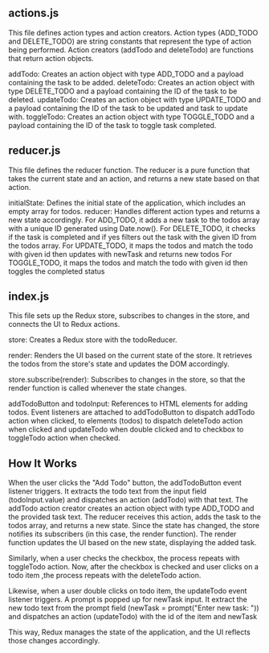 ## actions.js
This file defines action types and action creators. Action types (ADD_TODO and DELETE_TODO) are string constants that represent the type of action being performed. Action creators (addTodo and deleteTodo) are functions that return action objects.

addTodo: Creates an action object with type ADD_TODO and a payload containing the task to be added.
deleteTodo: Creates an action object with type DELETE_TODO and a payload containing the ID of the task to be deleted.
updateTodo: Creates an action object with type UPDATE_TODO and a payload containing the ID of the task to be updated and task to update with.
toggleTodo: Creates an action object with type TOGGLE_TODO and a payload containing the ID of the task to toggle task completed.

## reducer.js
This file defines the reducer function. The reducer is a pure function that takes the current state and an action, and returns a new state based on that action.

initialState: Defines the initial state of the application, which includes an empty array for todos.
reducer: Handles different action types and returns a new state accordingly.
For ADD_TODO, it adds a new task to the todos array with a unique ID generated using Date.now().
For DELETE_TODO, it checks if the task is completed and if yes filters out the task with the given ID from the todos array.
For UPDATE_TODO, it maps the todos and match the todo with given id then updates with newTask and returns new todos
For TOGGLE_TODO, it maps the todos and match the todo with given id then toggles the completed status  

## index.js
This file sets up the Redux store, subscribes to changes in the store, and connects the UI to Redux actions.

store: Creates a Redux store with the todoReducer.

render: Renders the UI based on the current state of the store. It retrieves the todos from the store's state and updates the DOM accordingly.

store.subscribe(render): Subscribes to changes in the store, so that the render function is called whenever the state changes.

addTodoButton and todoInput: References to HTML elements for adding todos.
Event listeners are attached to addTodoButton to dispatch addTodo action when clicked, to elements (todos) to dispatch deleteTodo action when clicked and updateTodo when double clicked and to checkbox to toggleTodo action when checked.

## How It Works
When the user clicks the "Add Todo" button, the addTodoButton event listener triggers.
It extracts the todo text from the input field (todoInput.value) and dispatches an action (addTodo) with that text.
The addTodo action creator creates an action object with type ADD_TODO and the provided task text.
The reducer receives this action, adds the task to the todos array, and returns a new state.
Since the state has changed, the store notifies its subscribers (in this case, the render function).
The render function updates the UI based on the new state, displaying the added task.

Similarly, when a user checks the checkbox, the process repeats with toggleTodo action.
Now, after the checkbox is checked and user clicks on a todo item ,the process repeats with the deleteTodo action.

Likewise, when a user double clicks on todo item, the updateTodo event listener triggers.
A prompt is popped up for newTask input. It extract the new todo text from the prompt field (newTask = prompt("Enter new task: ")) 
and dispatches an action (updateTodo) with the id of the item and newTask

This way, Redux manages the state of the application, and the UI reflects those changes accordingly.
